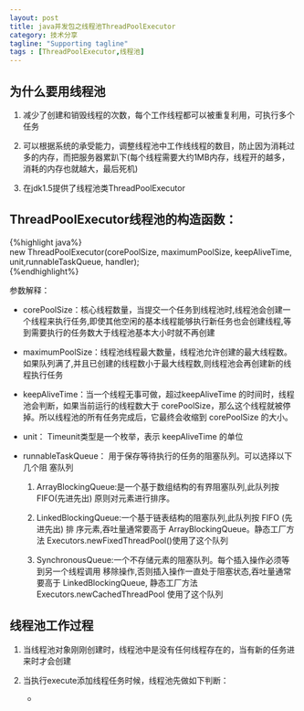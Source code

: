 ```yaml
---
layout: post
title: java并发包之线程池ThreadPoolExecutor   
category: 技术分享
tagline: "Supporting tagline"
tags : [ThreadPoolExecutor,线程池]
---
```


##  为什么要用线程池  
1. 减少了创建和销毁线程的次数，每个工作线程都可以被重复利用，可执行多个任务  

2. 可以根据系统的承受能力，调整线程池中工作线线程的数目，防止因为消耗过多的内存，而把服务器累趴下(每个线程需要大约1MB内存，线程开的越多，消耗的内存也就越大，最后死机)

3. 在jdk1.5提供了线程池类ThreadPoolExecutor  

<!--break-->
##  ThreadPoolExecutor线程池的构造函数：  
{%highlight java%}  
new ThreadPoolExecutor(corePoolSize, maximumPoolSize, keepAliveTime, unit,runnableTaskQueue, handler);  
{%endhighlight%}  

参数解释：  

* corePoolSize：核心线程数量，当提交一个任务到线程池时,线程池会创建一个线程来执行任务,即使其他空闲的基本线程能够执行新任务也会创建线程,等到需要执行的任务数大于线程池基本大小时就不再创建  

* maximumPoolSize：线程池线程最大数量，线程池允许创建的最大线程数。如果队列满了,并且已创建的线程数小于最大线程数,则线程池会再创建新的线程执行任务  

* keepAliveTime：当一个线程无事可做，超过keepAliveTime 的时间时，线程池会判断，如果当前运行的线程数大于 corePoolSize，那么这个线程就被停掉。所以线程池的所有任务完成后，它最终会收缩到 corePoolSize 的大小。

* unit： Timeunit类型是一个枚举，表示 keepAliveTime 的单位  

* runnableTaskQueue： 用于保存等待执行的任务的阻塞队列。可以选择以下几个阻 塞队列  
   1. ArrayBlockingQueue:是一个基于数组结构的有界阻塞队列,此队列按 FIFO(先进先出) 原则对元素进行排序。  
   
   2. LinkedBlockingQueue:一个基于链表结构的阻塞队列,此队列按 FIFO (先进先出) 排 序元素,吞吐量通常要高于 ArrayBlockingQueue。静态工厂方法 Executors.newFixedThreadPool()使用了这个队列  
   
   3. SynchronousQueue:一个不存储元素的阻塞队列。每个插入操作必须等到另一个线程调用 移除操作,否则插入操作一直处于阻塞状态,吞吐量通常要高于 LinkedBlockingQueue, 静态工厂方法 Executors.newCachedThreadPool 使用了这个队列  
   
  
## 线程池工作过程  

1. 当线程池对象刚刚创建时，线程池中是没有任何线程存在的，当有新的任务进来时才会创建  

2. 当执行execute添加线程任务时候，线程池先做如下判断：  

    * 
 
  